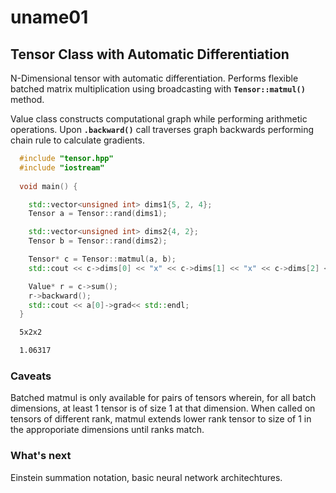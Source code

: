 # uname01

## Tensor Class with Automatic Differentiation

N-Dimensional tensor with automatic differentiation. Performs flexible batched matrix multiplication using broadcasting with **`Tensor::matmul()`** method. 

Value class constructs computational graph while performing arithmetic operations. Upon **`.backward()`** call traverses graph backwards performing chain rule to calculate gradients.

```c++
  #include "tensor.hpp"
  #include "iostream"
  
  void main() {

	std::vector<unsigned int> dims1{5, 2, 4};
	Tensor a = Tensor::rand(dims1);

	std::vector<unsigned int> dims2{4, 2};
	Tensor b = Tensor::rand(dims2);

	Tensor* c = Tensor::matmul(a, b);
	std::cout << c->dims[0] << "x" << c->dims[1] << "x" << c->dims[2] << "\n" << std::endl;

	Value* r = c->sum();
	r->backward();
	std::cout << a[0]->grad<< std::endl;
  }
```

```bash
  5x2x2

  1.06317
```

### Caveats

Batched matmul is only available for pairs of tensors wherein, for all batch dimensions, at least 1 tensor is of size 1 at that dimension. When called on tensors of different rank, matmul extends lower rank tensor to size of 1 in the approporiate dimensions until ranks match.

### What's next

Einstein summation notation, basic neural network architechtures.